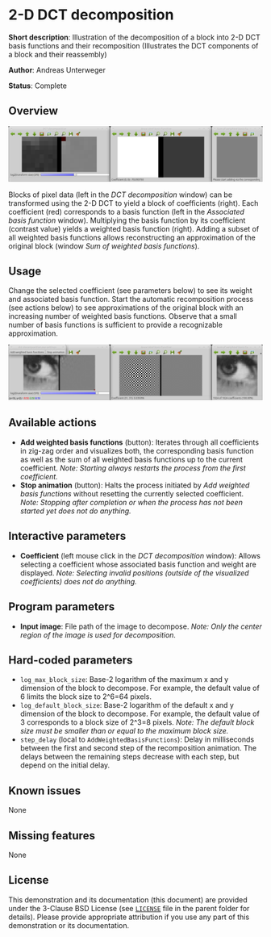 2-D DCT decomposition
=====================

**Short description**: Illustration of the decomposition of a block into 2-D DCT basis functions and their recomposition (Illustrates the DCT components of a block and their reassembly)

**Author**: Andreas Unterweger

**Status**: Complete

Overview
--------

![Screenshot](../screenshots/dct_decomposition.png)

Blocks of pixel data (left in the *DCT decomposition* window) can be transformed using the 2-D DCT to yield a block of coefficients (right). Each coefficient (red) corresponds to a basis function (left in the *Associated basis function* window). Multiplying the basis function by its coefficient (contrast value) yields a weighted basis function (right). Adding a subset of all weighted basis functions allows reconstructing an approximation of the original block (window *Sum of weighted basis functions*).

Usage
-----

Change the selected coefficient (see parameters below) to see its weight and associated basis function. Start the automatic recomposition process (see actions below) to see approximations of the original block with an increasing number of weighted basis functions. Observe that a small number of basis functions is sufficient to provide a recognizable approximation.

![Screenshot after recomposition](../screenshots/dct_decomposition_animated.png)

Available actions
-----------------

* **Add weighted basis functions** (button): Iterates through all coefficients in zig-zag order and visualizes both, the corresponding basis function as well as the sum of all weighted basis functions up to the current coefficient. *Note: Starting always restarts the process from the first coefficient.*
* **Stop animation** (button): Halts the process initiated by *Add weighted basis functions* without resetting the currently selected coefficient. *Note: Stopping after completion or when the process has not been started yet does not do anything.*

Interactive parameters
----------------------

* **Coefficient** (left mouse click in the *DCT decomposition* window): Allows selecting a coefficient whose associated basis function and weight are displayed. *Note: Selecting invalid positions (outside of the visualized coefficients) does not do anything.*

Program parameters
------------------

* **Input image**: File path of the image to decompose. *Note: Only the center region of the image is used for decomposition.*

Hard-coded parameters
---------------------

* `log_max_block_size`: Base-2 logarithm of the maximum x and y dimension of the block to decompose. For example, the default value of 6 limits the block size to 2^6=64 pixels.
* `log_default_block_size`: Base-2 logarithm of the default x and y dimension of the block to decompose. For example, the default value of 3 corresponds to a block size of 2^3=8 pixels. *Note: The default block size must be smaller than or equal to the maximum block size.*
* `step_delay` (local to `AddWeightedBasisFunctions`): Delay in milliseconds between the first and second step of the recomposition animation. The delays between the remaining steps decrease with each step, but depend on the initial delay.

Known issues
------------

None

Missing features
----------------

None

License
-------

This demonstration and its documentation (this document) are provided under the 3-Clause BSD License (see [`LICENSE`](../LICENSE) file in the parent folder for details). Please provide appropriate attribution if you use any part of this demonstration or its documentation.